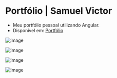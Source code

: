 # Portfólio | Samuel Victor
- Meu portfólio pessoal utilizando Angular.
- Disponível em:
<a href="https://samuelvictorol.github.io/portfolio/"  target="_blank">Portfólio</a>

![image](https://user-images.githubusercontent.com/95868897/233842625-837c11bc-edc6-4e7d-a336-3993a0c480bc.png)

![image](https://user-images.githubusercontent.com/95868897/229408676-dd8d01ce-c76a-4558-a657-a5edf1b03ebc.png)

![image](https://user-images.githubusercontent.com/95868897/224773905-28d0cef4-b675-4d8e-ab5f-c25b0c501175.png)

![image](https://user-images.githubusercontent.com/95868897/224222069-cd67138e-088b-4a87-bdd6-456dcacb07f0.png)


